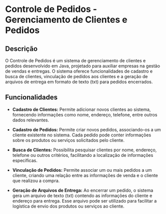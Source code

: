 # Controle de Pedidos - Gerenciamento de Clientes e Pedidos

## Descrição

O Controle de Pedidos é um sistema de gerenciamento de clientes e pedidos desenvolvido em Java, projetado para auxiliar empresas na gestão de vendas e entregas. O sistema oferece funcionalidades de cadastro e busca de clientes, vinculação de pedidos aos clientes e a geração de arquivos de entrega em formato de texto (txt) para pedidos encerrados.

## Funcionalidades

- **Cadastro de Clientes:** Permite adicionar novos clientes ao sistema, fornecendo informações como nome, endereço, telefone, entre outros dados relevantes.

- **Cadastro de Pedidos:** Permite criar novos pedidos, associando-os a um cliente existente no sistema. Cada pedido pode conter informações sobre os produtos ou serviços solicitados pelo cliente.

- **Busca de Clientes:** Possibilita pesquisar clientes por nome, endereço, telefone ou outros critérios, facilitando a localização de informações específicas.

- **Vinculação de Pedidos:** Permite associar um ou mais pedidos a um cliente, criando uma relação entre as informações de venda e o cliente que realizou a compra.

- **Geração de Arquivos de Entrega:** Ao encerrar um pedido, o sistema gera um arquivo de texto (txt) contendo as informações do cliente e endereço para entrega. Esse arquivo pode ser utilizado para facilitar a logística de envio dos produtos ou serviços ao cliente.
